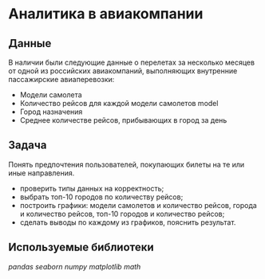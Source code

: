 # Аналитика в авиакомпании


## Данные

В наличии были следующие данные о перелетах за несколько месяцев от одной из российских авиакомпаний, выполняющих внутренние пассажирские авиаперевозки:
- Модели самолета
- Количество рейсов для каждой модели самолетов model
- Город назначения
- Среднее количестве рейсов, прибывающих в город за день


## Задача
Понять предпочтения пользователей, покупающих билеты на те или иные направления.
- проверить типы данных на корректность;
- выбрать топ-10 городов по количеству рейсов;
- построить графики: модели самолетов и количество рейсов, города и количество рейсов, топ-10 городов и количество рейсов;
- сделать выводы по каждому из графиков, пояснить результат.

## Используемые библиотеки
*pandas*
*seaborn*
*numpy*
*matplotlib*
*math*
